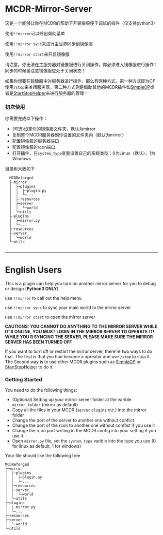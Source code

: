 # MCDR-Mirror-Server

这是一个能够让你在MCDR的帮助下开镜像服便于调试的插件（仅支持python3）

使用`!!mirror`可以呼出帮助菜单

使用`!!mirror sync`来进行主世界同步到镜像服

使用`!!mirror start`来开启镜像服

请注意，你无法在主服务器对镜像服进行关闭操作，你必须进入镜像服进行操作！同步的时候请注意镜像服应处于关闭状态！

如果你想要在镜像服中对服务器进行操作，那么有两种方式，第一种方式即为OP使用`/stop`来关闭服务器，第二种方式则是借助其他的MCDR插件如[SimpleOP](https://github.com/GamerNoTitle/SimpleOP)或者是[StartStopHelper](https://github.com/MCDReforged-Plugins/StartStopHelper)来进行服务器的管理！

### 初次使用

你需要完成以下操作：

- (可选)设定你的镜像服文件夹，默认为mirror
- 复制整个MCDR服务器到你设置的文件夹内（默认为mirror）
- 配置镜像服的服务器端口
- 配置镜像服的rcon端口
- 打开插件，在`system_type`变量设置自己的系统类型：0为Linux（默认），1为Windows

目录树大致如下

```
  MCDReforged
  ├─mirror
  │  ├─plugins
  │  │  ├─plugin.py
  │  │  └─...
  │  ├─resources
  │  ├─server
  │  │  └─world
  │  └─utils
  ├─plugins
  │  ├─mirror.py
  │  └─...
  ├─resources
  ├─server
  │  └─world
  └─utils
  
```

---

# English Users

This is a plugin can help you turn on another mirror server for you to debug or design (**Python3 ONLY**)

use `!!mirror` to call out the help menu

use `!!mirror sync` to sync your main world to the mirror server

use `!!mirror start` to open the mirror server

**CAUTIONS: YOU CANNOT DO ANYTHING TO THE MIRROR SERVER WHILE IT'S ONLINE, YOU MUST LOGIN IN THE MIRROR SERVER TO OPERATE IT! WHILE YOU R SYNCING THE SERVER, PLEASE MAKE SURE THE MIRROR SERVER HAS BEEN TURNED OFF**

If you want to turn off or restart the mirror server, there're two ways to do that. The first is that you had become a opreator and use `/stop` to stop it. The Second way is to use other MCDR plugins such as [SimpleOP](https://github.com/GamerNoTitle/SimpleOP) or [StartStopHelper](https://github.com/MCDReforged-Plugins/StartStopHelper) to do it.

### Getting Started

You need to do the following things:

- (Optional) Setting up your mirror server folder at the varible `mirror_folder` (mirror as default)
- Copy all the files in your MCDR (`server` `plugins` etc.) into the mirror folder
- Change the port of the server to another one without conflict
- Change the port of the rcon to another one without conflict if you use it
- Change the rcon port writing in the MCDR config into your setting if you use it
- Open `mirror.py` file, set the `system_type` varible into the type you use (0 for linux as default, 1 for windows)

Your file should like the following tree

```
MCDReforged
├─mirror
│  ├─plugins
│  │  ├─plugin.py
│  │  └─...
│  ├─resources
│  ├─server
│  │  └─world
│  └─utils
├─plugins
│  ├─mirror.py
│  └─...
├─resources
├─server
│  └─world
└─utils

```

